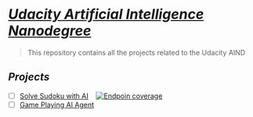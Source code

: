 # [***Udacity Artificial Intelligence Nanodegree***](https://www.udacity.com/ai)

> This repository contains all the projects related to the Udacity AIND

## ***Projects***

- [ ] [Solve Sudoku with AI](./sudoku.md)&nbsp;&nbsp;&nbsp;&nbsp;[![Endpoin coverage](http://progressed.io/bar/0?title=InProgress)](#progress)
- [ ] [Game Playing AI Agent](./game_playing_AI_Agent.md)
